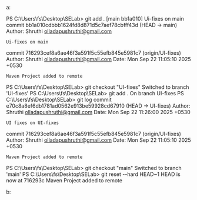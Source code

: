 a:

PS C:\Users\fs\Desktop\SELab> git add .
[main bb1a010] Ui-fixes on main
commit bb1a010cdbbb1624fd8d871d5c7aef78cbfff43d (HEAD -> main)
Author: Shruthi <olladapushruthi@gmail.com>

    Ui-fixes on main

commit 716293cef8a6ae46f3a591f5c55efb845e5981c7 (origin/UI-fixes)
Author: Shruthi <olladapushruthi@gmail.com>
Date:   Mon Sep 22 11:05:10 2025 +0530

    Maven Project added to remote
PS C:\Users\fs\Desktop\SELab> git checkout "UI-fixes"
Switched to branch 'UI-fixes'
PS C:\Users\fs\Desktop\SELab> git add .
On branch UI-fixes
PS C:\Users\fs\Desktop\SELab> git log
commit e70c8a8ef6db1781ad0562e913be59928cd67910 (HEAD -> UI-fixes)
Author: Shruthi <olladapushruthi@gmail.com>
Date:   Mon Sep 22 11:26:00 2025 +0530

    UI fixes on UI-fixes

commit 716293cef8a6ae46f3a591f5c55efb845e5981c7 (origin/UI-fixes)
Author: Shruthi <olladapushruthi@gmail.com>
Date:   Mon Sep 22 11:05:10 2025 +0530

    Maven Project added to remote
PS C:\Users\fs\Desktop\SELab> git checkout "main"
Switched to branch 'main'
PS C:\Users\fs\Desktop\SELab> git reset --hard HEAD~1
HEAD is now at 716293c Maven Project added to remote

b:
